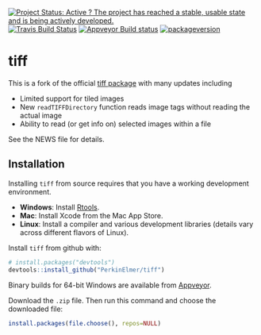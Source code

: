 [![Project Status: Active ? The project has reached a stable, usable state and is being actively developed.](http://www.repostatus.org/badges/latest/active.svg)](http://www.repostatus.org/#active)
[![Travis Build Status](https://travis-ci.org/PerkinElmer/tiff.svg?branch=master)](https://travis-ci.org/PerkinElmer/tiff)
[![Appveyor Build status](https://ci.appveyor.com/api/projects/status/eonxe9blgyydaws5?svg=true)](https://ci.appveyor.com/project/PKI-Kent/tiff)
[![packageversion](https://img.shields.io/badge/Package%20version-0.1.6-orange.svg?style=flat-square)](commits/master)
 
# tiff

This is a fork of the official [tiff package](https://github.com/s-u/tiff)
with many updates including

- Limited support for tiled images
- New `readTIFFDirectory` function reads image tags without 
  reading the actual image
- Ability to read (or get info on) selected images within a file

See the NEWS file for details.

## Installation

Installing `tiff` from source requires that you have a working 
development environment.

- **Windows**: Install [Rtools](https://cran.r-project.org/bin/windows/Rtools/).
- **Mac**: Install Xcode from the Mac App Store.
- **Linux**: Install a compiler and various development libraries (details vary across different flavors of Linux).

Install `tiff` from github with:

``` r
# install.packages("devtools")
devtools::install_github("PerkinElmer/tiff")
```

Binary builds for 64-bit Windows are available from
[Appveyor](https://ci.appveyor.com/project/PKI-Kent/tiff/build/artifacts).

Download the `.zip` file. Then run this command and choose the downloaded file:

```r
install.packages(file.choose(), repos=NULL)
```
